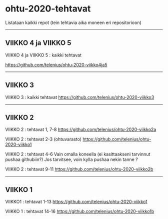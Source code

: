 # ohtu-2020-tehtavat
Listataan kaikki repot (tein tehtavia aika moneen eri repositorioon)


----
## VIIKKO 4 ja VIIKKO 5

VIIKKO 4 ja VIIKKO 5 : kaikki tehtavat 

https://github.com/telenius/ohtu-2020-viikko4ja5

----
## VIIKKO 3

VIIKKO 3 : kaikki tehtavat 
https://github.com/telenius/ohtu-2020-viikko3

----
## VIIKKO 2

VIIKKO 2 : tehtavat 1, 7-8
https://github.com/telenius/ohtu-2020-viikko2a

VIIKKO 2 : tehtavat 2-3 (ohtuvarasto)
https://github.com/telenius/ohtu-2020-viikko1

VIIKKO 2 : tehtavat 4-6
Vain omalla koneella (ei kasittaakseni tarvinnut pushaa githubiin?)
Jos tarvitsee, voin kylla pushaa nekin tanne ?

VIIKKO 2 : tehtavat 9-11
https://github.com/telenius/ohtu-2020-viikko2b

----
## VIIKKO 1

VIIKKO1 : tehtavat 1-13
https://github.com/telenius/ohtu-2020-viikko1

VIIKKO 1 : tehtavat 14-16
https://github.com/telenius/ohtu-2020-viikko1b



